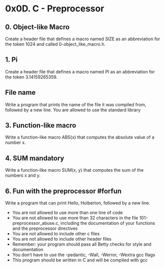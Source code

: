 # **0x0D. C - Preprocessor**


##  0. Object-like Macro

Create a header file that defines a macro named SIZE as an abbreviation for the token 1024 and called 0-object_like_macro.h.

##  1. Pi

Create a header file that defines a macro named PI as an abbreviation for the token 3.14159265359.

## File name

Write a program that prints the name of the file it was compiled from, followed by a new line. You are allowed to use the standard library

##  3. Function-like macro

Write a function-like macro ABS(x) that computes the absolute value of a number x.

##  4. SUM mandatory

Write a function-like macro SUM(x, y) that computes the sum of the numbers x and y.

##  6. Fun with the preprocessor #forfun

Write a program that can print Hello, Holberton, followed by a new line.

*    You are not allowed to use more than one line of code
*    You are not allowed to use more than 32 characters in the file 101-preprocessor_abuse.c, including the documentation of your functions and the preprocessor directives
*    You are not allowed to include other c files
*    You are not allowed to include other header files
*    Remember: your program should pass all Betty checks for style and documentation
*    You don’t have to use the -pedantic, -Wall, -Werror, -Wextra gcc flags
*    This program should be written in C and will be compiled with gcc
